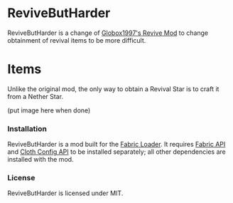 # ReviveButHarder
ReviveButHarder is a change of [Globox1997's Revive Mod](https://github.com/Globox1997/Revive) to change obtainment of revival items to be more difficult.

# Items
Unlike the original mod, the only way to obtain a Revival Star is to craft it from a Nether Star.

(put image here when done)

### Installation
ReviveButHarder is a mod built for the [Fabric Loader](https://fabricmc.net/). It requires [Fabric API](https://www.curseforge.com/minecraft/mc-mods/fabric-api) and [Cloth Config API](https://www.curseforge.com/minecraft/mc-mods/cloth-config) to be installed separately; all other dependencies are installed with the mod.

### License
ReviveButHarder is licensed under MIT.
